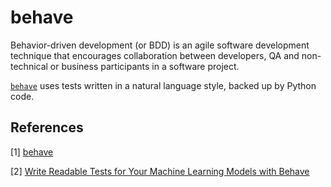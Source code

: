 # behave

Behavior-driven development (or BDD) is an agile software development technique that encourages collaboration between developers, QA and non-technical or business participants in a software project.

[`behave`](https://pypi.org/project/behave/) uses tests written in a natural language style, backed up by Python code.

## References

[1] [behave](https://pypi.org/project/behave/)

[2] [Write Readable Tests for Your Machine Learning Models with Behave](https://towardsdatascience.com/write-readable-tests-for-your-machine-learning-models-with-behave-ec4a27b91490)
